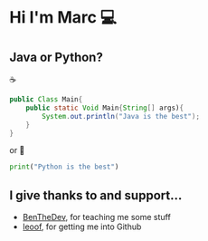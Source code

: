 # Hi I'm Marc :computer:

## Java or Python?
☕
```java
public Class Main{
    public static Void Main{String[] args){
        System.out.println("Java is the best");
    }
}
```
or
:snake:
```python
print("Python is the best")
```

## I give thanks to and support...
* [BenTheDev](https://github.com/BenNeighbour), for teaching me some stuff
* [leoof](https://github.com/leoof), for getting me into Github



<!--
**corpm014/corpm014** is a ✨ _special_ ✨ repository because its `README.md` (this file) appears on your GitHub profile.



- 🌱 I’m currently learning py
- 👯 I’m looking to collaborate on ...

- 💬 Ask me about ...
- 📫 How to reach me: ...
- 😄 Pronouns: ...
- ⚡ Fun fact: ...

[![corpm014's github stats](https://github-readme-stats.vercel.app/api?username=corpm014)](https://github.com/anuraghazra/github-readme-stats)
